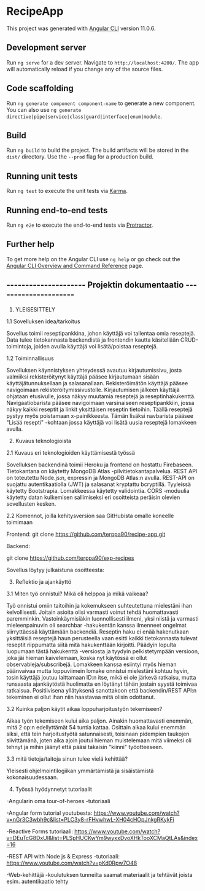 # RecipeApp

This project was generated with [Angular CLI](https://github.com/angular/angular-cli) version 11.0.6.

## Development server

Run `ng serve` for a dev server. Navigate to `http://localhost:4200/`. The app will automatically reload if you change any of the source files.

## Code scaffolding

Run `ng generate component component-name` to generate a new component. You can also use `ng generate directive|pipe|service|class|guard|interface|enum|module`.

## Build

Run `ng build` to build the project. The build artifacts will be stored in the `dist/` directory. Use the `--prod` flag for a production build.

## Running unit tests

Run `ng test` to execute the unit tests via [Karma](https://karma-runner.github.io).

## Running end-to-end tests

Run `ng e2e` to execute the end-to-end tests via [Protractor](http://www.protractortest.org/).

## Further help

To get more help on the Angular CLI use `ng help` or go check out the [Angular CLI Overview and Command Reference](https://angular.io/cli) page.

## --------------------- Projektin dokumentaatio ---------------------

1. YLEISESITTELY

1.1 Sovelluksen idea/tarkoitus

Sovellus toimii reseptipankkina, johon käyttäjä voi tallentaa omia reseptejä. Data tulee tietokannasta backendistä ja frontendin kautta käsitellään CRUD-toimintoja, joiden avulla käyttäjä voi lisätä/poistaa reseptejä.

1.2 Toiminnallisuus

Sovelluksen käynnistyksen yhteydessä avautuu kirjautumissivu, josta valmiiksi rekisteröitynyt käyttäjä pääsee kirjautumaan sisään käyttäjätunnuksellaan ja salasanallaan. Rekisteröimätön käyttäjä pääsee navigoimaan rekisteröitymissivustolle. Kirjautumisen jälkeen käyttäjä ohjataan etusivulle, jossa näkyy muutamia reseptejä ja reseptinhakukenttä. Navigaatiobarista pääsee navigoimaan varsinaiseen reseptipankkiin, jossa näkyy kaikki reseptit ja linkit yksittäisen reseptin tietoihin. Täällä reseptejä pystyy myös poistamaan x-painikkeesta. Tämän lisäksi navbarista pääsee "Lisää resepti" -kohtaan jossa käyttäjä voi lisätä uusia reseptejä lomakkeen avulla.

2. Kuvaus teknologioista

2.1 Kuvaus eri teknologioiden käyttämisestä työssä

Sovelluksen backendinä toimii Heroku ja frontend on hostattu Firebaseen. Tietokantana on käytetty MongoDB Atlas -pilvitietokantapalvelua. REST API on toteutettu Node.js:n, expressin ja MongoDB Atlas:n avulla. REST-API on suojattu autentikaatiolla (JWT) ja salasanat kryptattu bcryptillä. Tyyleissä käytetty Bootstrapia. Lomakkeessa käytetty validointia. CORS -moduulia käytetty datan kulkemisen sallimiseksi eri osoitteista peräisin olevien sovellusten kesken.

2.2 Komennot, joilla kehitysversion saa GitHubista omalle koneelle toimimaan

Frontend:
git clone https://github.com/terppa90/recipe-app.git

Backend:

git clone https://github.com/terppa90/exp-recipes

Sovellus löytyy julkaistuna osoitteesta:

3. Reflektio ja ajankäyttö

3.1 Miten työ onnistui? Mikä oli helppoa ja mikä vaikeaa?

Työ onnistui omiin taitoihin ja kokemukseen suhteutettuna mielestäni ihan kelvollisesti. Joitain asioita olisi varmasti voinut tehdä huomattavasti paremminkin. Vastoinkäymisiäkin luonnollisesti ilmeni, yksi niistä ja varmasti mieleenpainuvin oli searchbar -hakukentän kanssa ilmenneet ongelmat siirryttäessä käyttämään backendiä. Reseptin haku ei enää hakenutkaan yksittäisiä reseptejä haun perusteella vaan esitti kaikki tietokannasta tulevat reseptit riippumatta siitä mitä hakukenttään kirjoitti. Päädyin lopulta luopumaan tästä hakukenttä -versiosta ja tyydyin pelkistetympään versioon, joka jäi hieman kaivelemaan, koska nyt käytössä ei ollut observableja/subscribejä. Lomakkeen kanssa esiintyi myös hieman päänvaivaa mutta loppuviimein lomake onnistui mielestäni kohtuu hyvin, tosin käyttäjä joutuu laittamaan ID:n itse, mikä ei ole järkevä ratkaisu, mutta runsaasta ajankäytöstä huolimatta en löytänyt tähän jostain syystä toimivaa ratkaisua. Positiivisena yllätyksenä sanottakoon että backendin/REST API:n tekeminen ei ollut ihan niin haastavaa mitä olisin odottanut.

3.2 Kuinka paljon käytit aikaa loppuharjoitustyön tekemiseen?

Aikaa työn tekemiseen kului aika paljon. Ainakin huomattavasti enemmän, mitä 2 op:n edellyttämät 54 tuntia kattaa. Osittain aikaa kului enemmän siksi, että tein harjoitustyötä satunnaisesti, toisinaan pidempien taukojen siivittämänä, joten aika ajoin joutui hieman muistelemaan mitä viimeksi oli tehnyt ja mihin jäänyt että pääsi takaisin "kiinni" työotteeseen.

3.3 mitä tietoja/taitoja sinun tulee vielä kehittää?

Yleisesti ohjelmointilogiikan ymmärtämistä ja sisäistämistä kokonaisuudessaan.

4. Työssä hyödynnetyt tutoriaalit

-Angularin oma tour-of-heroes -tutoriaali

-Angular form tutorial youtubesta:
https://www.youtube.com/watch?v=nGr3C3wbh9c&list=PLC3y8-rFHvwhwL-XH04cHOpJnkgRKykFi

-Reactive Forms tutoriaali:
https://www.youtube.com/watch?v=DEuTcG8DxUI&list=PLSpHUCKwYm9wyxxDvoXHkTooXCMaQtLAs&index=16

-REST API with Node js & Express -tutoriaali:
https://www.youtube.com/watch?v=pKd0Rpw7O48

-Web-kehittäjä -koulutuksen tunneilta saamat materiaalit ja tehtävät joista esim. autentikaatio tehty
